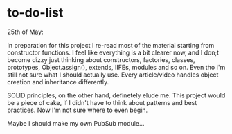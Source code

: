 # to-do-list

25th of May:

In preparation for this project I re-read most of the material starting from constructor functions. I feel like everything is a bit clearer now, and I don;t become dizzy just thinking about constructors, factories, classes, prototypes, Object.assign(), extends, IIFEs, modules and so on. Even tho I'm still not sure what I should actually use. Every article/video handles object creation and inheritance differently.

SOLID principles, on the other hand, definetely elude me. This project would be a piece of cake, if I didn't have to think about patterns and best practices. Now I'm not sure where to even begin.

Maybe I should make my own PubSub module...
